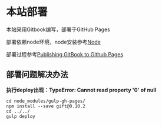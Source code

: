 # 本站部署

本站采用Gitbook编写，部署于GitHub Pages

部署依赖node环境，node安装参考[Node](../dev-env/node.md)

部署过程参考[Publishing GitBook to Github Pages](https://galdin.dev/blog/publishing-gitbook-to-github-pages/)

## 部署问题解决办法

**执行deploy出现：TypeError: Cannot read property '0' of null**
```
cd node_modules/gulp-gh-pages/
npm install --save gift@0.10.2
cd ../../
gulp deploy
```